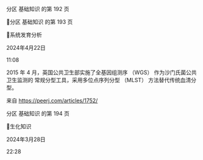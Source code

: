 分区 基础知识 的第 192 页

分区 基础知识 的第 193 页

系统发育分析

2024年4月22日

11:08



2015 年 4 月，英国公共卫生部实施了全基因组测序 （WGS） 作为沙门氏菌公共卫生监测的
常规分型工具，采用多位点序列分型 （MLST） 方法替代传统血清分型。

来自 <https://peerj.com/articles/1752/>



分区 基础知识 的第 194 页

生化知识

2024年3月28日

22:28